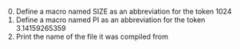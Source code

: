 0. Define a macro named SIZE as an abbreviation for the token 1024
1. Define a macro named PI as an abbreviation for the token 3.14159265359
2. Print the name of the file it was compiled from
